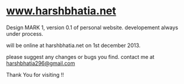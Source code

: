 www.harshbhatia.net
==========

Design MARK 1,
version 0.1 of personal website. 
developement always under process.

will be online at harshbhatia.net on 1st december 2013.

please suggest any changes or bugs you find.
contact me at
harshbhatia296@gmail.com

Thank You for visiting !!


